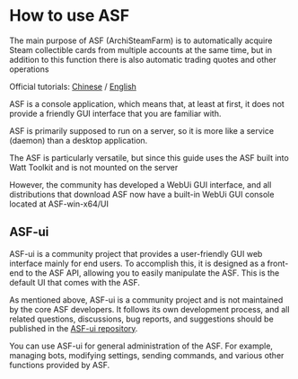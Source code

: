 # How to use ASF

The main purpose of ASF (ArchiSteamFarm) is to automatically acquire Steam collectible cards from multiple accounts at the same time, but in addition to this function there is also automatic trading quotes and other operations

Official tutorials: [Chinese](https://github.com/JustArchiNET/ArchiSteamFarm/wiki/Home-zh-CN) / [English](https://github.com/JustArchiNET/ArchiSteamFarm/wiki)



ASF is a console application, which means that, at least at first, it does not provide a friendly GUI interface that you are familiar with.

ASF is primarily supposed to run on a server, so it is more like a service (daemon) than a desktop application.

The ASF is particularly versatile, but since this guide uses the ASF built into Watt Toolkit and is not mounted on the server

However, the community has developed a WebUi GUI interface, and all distributions that download ASF now have a built-in WebUi GUI console
located at ASF-win-x64/UI

<!-- ASF-ui Configuration
Our ASF-ui IPC interface also supports configuring ASF and is particularly suitable for modifying configuration content after the first configuration, because unlike the online configuration file generator that always generates new files, ASF-ui can edit configuration files directly in-place.

To use ASF-ui, you first need to enable the IPC interface itself. Since ASF version V5.1.0.0, IPC is enabled by default, so you can start accessing it directly as long as you have not manually disabled it.

After the program starts, the ASF's IPC address is accessed directly. If everything is working properly, you can also change the ASF configuration here. --> 

## ASF-ui

ASF-ui is a community project that provides a user-friendly GUI web interface mainly for end users. To accomplish this, it is designed as a front-end to the ASF API, allowing you to easily manipulate the ASF. This is the default UI that comes with the ASF.

As mentioned above, ASF-ui is a community project and is not maintained by the core ASF developers. It follows its own development process, and all related questions, discussions, bug reports, and suggestions should be published in the [ASF-ui repository](https://github.com/JustArchiNET/ASF-ui).

You can use ASF-ui for general administration of the ASF. For example, managing bots, modifying settings, sending commands, and various other functions provided by ASF.